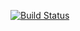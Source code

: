 [![Build Status](https://travis-ci.com/chrismeeky/arca_back.svg?branch=develop)](https://travis-ci.com/chrismeeky/arca_back)